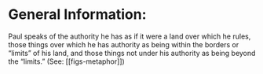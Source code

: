 # General Information:

Paul speaks of the authority he has as if it were a land over which he rules, those things over which he has authority as being within the borders or “limits” of his land, and those things not under his authority as being beyond the “limits.” (See: [[figs-metaphor]])